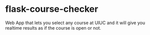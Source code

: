 # flask-course-checker

Web App that lets you select any course at UIUC and it will give you realtime results as if the course is open or not.
